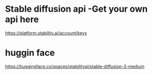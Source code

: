 # Stable diffusion api  -Get your own api here 

https://platform.stability.ai/account/keys

# huggin face
https://huggingface.co/spaces/stabilityai/stable-diffusion-3-medium
